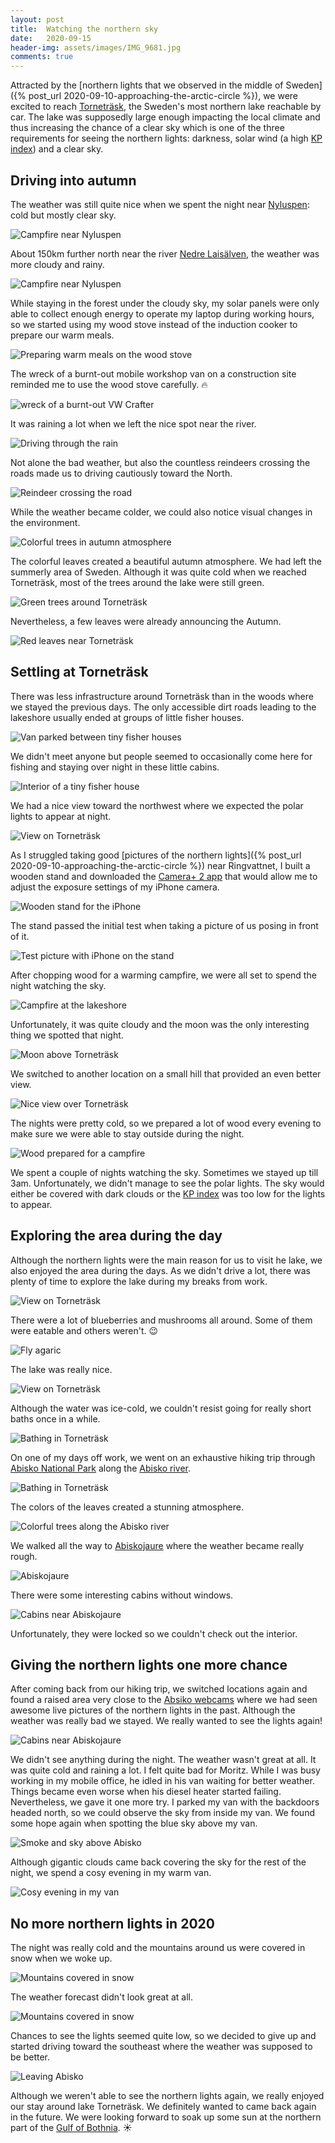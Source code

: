 ```yaml
---
layout: post
title:  Watching the northern sky
date:   2020-09-15
header-img: assets/images/IMG_9681.jpg
comments: true
---
```


Attracted by the [northern lights that we observed in the middle of Sweden]({% post_url 2020-09-10-approaching-the-arctic-circle %}), we were excited to reach [Torneträsk](https://www.google.com/maps/place/Tornetr%C3%A4sk/), the Sweden's most northern lake reachable by car. The lake was supposedly large enough impacting the local climate and thus increasing the chance of a clear sky which is one of the three requirements for seeing the northern lights: darkness, solar wind (a high [KP index](https://en.wikipedia.org/wiki/K-index)) and a clear sky.

## Driving into autumn

The weather was still quite nice when we spent the night near [Nyluspen](https://www.google.com/maps/place/912+99+Nyluspen,+Sweden/): cold but mostly clear sky.

![Campfire near Nyluspen](/assets/images/IMG_9499.jpg)

About 150km further north near the river [Nedre Laisälven](https://www.google.com/maps/place/Nedre+Lais%C3%A4lven/), the weather was more cloudy and rainy.

![Campfire near Nyluspen](/assets/images/IMG_9524.jpg)

While staying in the forest under the cloudy sky, my solar panels were only able to collect enough energy to operate my laptop during working hours, so we started using my wood stove instead of the induction cooker to prepare our warm meals.

![Preparing warm meals on the wood stove](/assets/images/IMG_9526.jpg)

The wreck of a burnt-out mobile workshop van on a construction site reminded me to use the wood stove carefully. :fire:

![wreck of a burnt-out VW Crafter](/assets/images/IMG_9576.jpg)

It was raining a lot when we left the nice spot near the river.

![Driving through the rain](/assets/images/IMG_9534.jpg)

Not alone the bad weather, but also the countless reindeers crossing the roads made us to driving cautiously toward the North.

![Reindeer crossing the road](/assets/images/IMG_9540.jpg)

While the weather became colder, we could also notice visual changes in the environment.

![Colorful trees in autumn atmosphere](/assets/images/IMG_9558.jpg)

The colorful leaves created a beautiful autumn atmosphere. We had left the summerly area of Sweden. Although it was quite cold when we reached Torneträsk, most of the trees around the lake were still green.

![Green trees around Torneträsk](/assets/images/IMG_9589.jpg)

Nevertheless, a few leaves were already announcing the Autumn.

![Red leaves near Torneträsk](/assets/images/IMG_9636.jpg)

## Settling at Torneträsk

There was less infrastructure around Torneträsk than in the woods where we stayed the previous days. The only accessible dirt roads leading to the lakeshore usually ended at groups of little fisher houses.

![Van parked between tiny fisher houses](/assets/images/IMG_9623.jpg)

We didn't meet anyone but people seemed to occasionally come here for fishing and staying over night in these little cabins.

![Interior of a tiny fisher house](/assets/images/IMG_9620.jpg)

We had a nice view toward the northwest where we expected the polar lights to appear at night.

![View on Torneträsk](/assets/images/IMG_9662.jpg)

As I struggled taking good [pictures of the northern lights]({% post_url 2020-09-10-approaching-the-arctic-circle %}) near Ringvattnet, I built a wooden stand and downloaded the [Camera+ 2 app](https://apps.apple.com/us/app/camera-2/id1313580627) that would allow me to adjust the exposure settings of my iPhone camera.

![Wooden stand for the iPhone](/assets/images/IMG_9594.jpg)

The stand passed the initial test when taking a picture of us posing in front of it.

![Test picture with iPhone on the stand](/assets/images/IMG_9597.jpg)

After chopping wood for a warming campfire, we were all set to spend the night watching the sky.

![Campfire at the lakeshore](/assets/images/IMG_9644.jpg)

Unfortunately, it was quite cloudy and the moon was the only interesting thing we spotted that night.

![Moon above Torneträsk](/assets/images/IMG_9658.jpg)

We switched to another location on a small hill that provided an even better view.

![Nice view over Torneträsk](/assets/images/IMG_9681.jpg)

The nights were pretty cold, so we prepared a lot of wood every evening to make sure we were able to stay outside during the night.

![Wood prepared for a campfire](/assets/images/IMG_9679.jpg)

We spent a couple of nights watching the sky. Sometimes we stayed up till 3am. Unfortunately, we didn't manage to see the polar lights. The sky would either be covered with dark clouds or the [KP index](https://en.wikipedia.org/wiki/K-index) was too low for the lights to appear.

## Exploring the area during the day

Although the northern lights were the main reason for us to visit he lake, we also enjoyed the area during the days. As we didn't drive a lot, there was plenty of time to explore the lake during my breaks from work.

![View on Torneträsk](/assets/images/IMG_9719.jpg)

There were a lot of blueberries and mushrooms all around. Some of them were eatable and others weren't. :wink:

![Fly agaric](/assets/images/IMG_9667.jpg)

The lake was really nice.

![View on Torneträsk](/assets/images/IMG_9727.jpg)

Although the water was ice-cold, we couldn't resist going for really short baths once in a while.

![Bathing in Torneträsk](/assets/images/IMG_9628.jpg)

On one of my days off work, we went on an exhaustive hiking trip through [Abisko National Park](https://www.google.com/maps/place/Abisko+National+Park/) along the [Abisko river](https://www.google.com/maps/place/Abiskojokk/).

![Bathing in Torneträsk](/assets/images/IMG_9698.jpg)

The colors of the leaves created a stunning atmosphere.

![Colorful trees along the Abisko river](/assets/images/IMG_9702.jpg)

We walked all the way to [Abiskojaure](https://www.google.com/maps/place/Abiskojaure/) where the weather became really rough.

![Abiskojaure](/assets/images/IMG_9710.jpg)

There were some interesting cabins without windows.

![Cabins near Abiskojaure](/assets/images/IMG_9709.jpg)

Unfortunately, they were locked so we couldn't check out the interior.

## Giving the northern lights one more chance

After coming back from our hiking trip, we switched locations again and found a raised area very close to the [Absiko webcams](https://lightsoverlapland.com/aurora-webcam/) where we had seen awesome live pictures of the northern lights in the past. Although the weather was really bad we stayed. We really wanted to see the lights again!

![Cabins near Abiskojaure](/assets/images/IMG_9738.jpg)

We didn't see anything during the night. The weather wasn't great at all. It was quite cold and raining a lot. I felt quite bad for Moritz. While I was busy working in my mobile office, he idled in his van waiting for better weather. Things became even worse when his diesel heater started failing. Nevertheless, we gave it one more try. I parked my van with the backdoors headed north, so we could observe the sky from inside my van. We found some hope again when spotting the blue sky above my van.

![Smoke and sky above Abisko](/assets/images/IMG_9741.jpg)

Although gigantic clouds came back covering the sky for the rest of the night, we spend a cosy evening in my warm van.

![Cosy evening in my van](/assets/images/IMG_9748.jpg)

## No more northern lights in 2020

The night was really cold and the mountains around us were covered in snow when we woke up.

![Mountains covered in snow](/assets/images/IMG_9754.jpg)

The weather forecast didn't look great at all.

![Mountains covered in snow](/assets/images/IMG_9752.jpg)

Chances to see the lights seemed quite low, so we decided to give up and started driving toward the southeast where the weather was supposed to be better.

![Leaving Abisko](/assets/images/IMG_9736.jpg)

Although we weren't able to see the northern lights again, we really enjoyed our stay around lake Torneträsk. We definitely wanted to came back again in the future. We were looking forward to soak up some sun at the northern part of the [Gulf of Bothnia](https://www.google.com/maps/place/Gulf+of+Bothnia/). :sunny:

